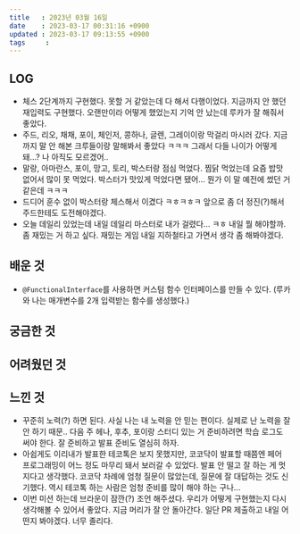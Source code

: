 ```yaml
---
title   : 2023년 03월 16일
date    : 2023-03-17 00:31:16 +0900
updated : 2023-03-17 09:13:55 +0900
tags     : 
---
```

## LOG
- 체스 2단계까지 구현했다. 못할 거 같았는데 다 해서 다행이었다. 지금까지 안 했던 재입력도 구현했다. 오랜만이라 어떻게 했었는지 기억 안 났는데 루카가 잘 해줘서 좋았다.
- 주드, 리오, 채채, 포이, 체인저, 콩하나, 글렌, 그레이이랑 막걸리 마시러 갔다. 지금까지 말 안 해본 크루들이랑 말해봐서 좋았다 ㅋㅋㅋ 그래서 다들 나이가 어떻게 돼...? 나 아직도 모르겠어..
- 말랑, 아마란스, 포이, 망고, 토리, 박스터랑 점심 먹었다. 찜닭 먹었는데 요즘 밥맛 없어서 많이 못 먹었다. 박스터가 맛있게 먹었다면 됐어... 뭔가 이 말 예전에 썼던 거 같은데 ㅋㅋㅋ
- 드디어 훈수 없이 박스터랑 체스해서 이겼다 ㅋㅎㅋㅎㅋ 앞으로 좀 더 정진(?)해서 주드한테도 도전해야겠다.
- 오늘 데일리 있었는데 내일 데일리 마스터로 내가 걸렸다... ㅋㅎ 내일 뭘 해야할까. 좀 재밌는 거 하고 싶다. 재밌는 게임 내일 지하철타고 가면서 생각 좀 해봐야겠다.

## 배운 것
- ```@FunctionalInterface```를 사용하면 커스텀 함수 인터페이스를 만들 수 있다. (루카와 나는 매개변수를 2개 입력받는 함수를 생성했다.)

## 궁금한 것

## 어려웠던 것

## 느낀 것
- 꾸준히 노력(?) 하면 된다. 사실 나는 내 노력을 안 믿는 편이다. 실제로 난 노력을 잘 안 하기 때문.. 다음 주 헤나, 후추, 포이랑 스터디 있는 거 준비하려면 학습 로그도 써야 한다. 잘 준비하고 발표 준비도 열심히 하자.
- 아쉽게도 이리내가 발표한 테코톡은 보지 못했지만, 코코닥이 발표할 때쯤엔 페어 프로그래밍이 어느 정도 마무리 돼서 보러갈 수 있었다. 발표 안 떨고 잘 하는 게 멋지다고 생각했다. 코코닥 차례에 엄청 질문이 많았는데, 질문에 잘 대답하는 것도 신기했다. 역시 테코톡 하는 사람은 엄청 준비를 많이 해야 하는 구나...
- 이번 미션 하는데 브라운이 잠깐(?) 조언 해주셨다. 우리가 어떻게 구현했는지 다시 생각해볼 수 있어서 좋았다. 지금 머리가 잘 안 돌아간다. 일단 PR 제출하고 내일 어떤지 봐야겠다. 너무 졸리다.
